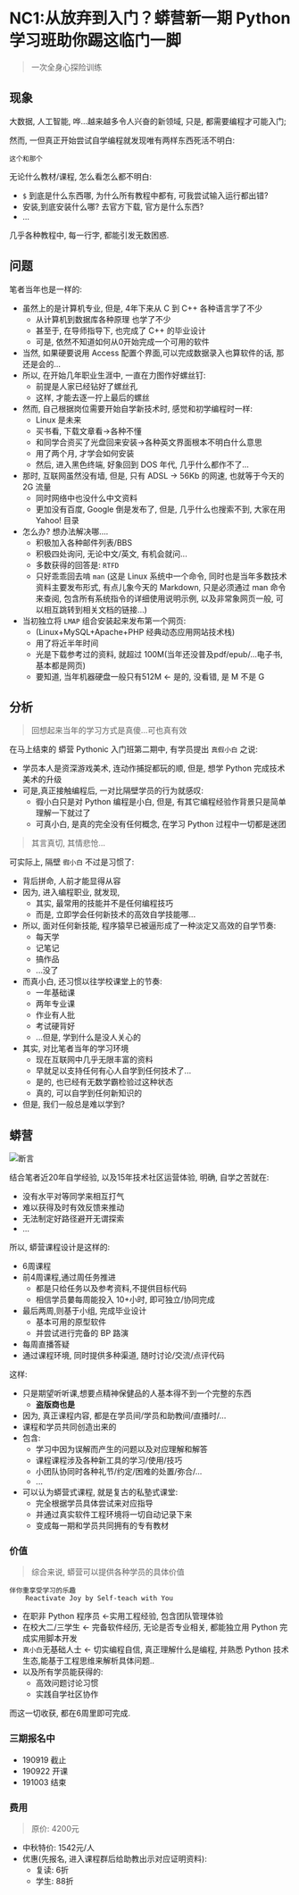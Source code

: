 # NC1:从放弃到入门？蟒营新一期 Python 学习班助你踢这临门一脚
> 一次全身心探险训练

## 现象

大数据, 人工智能, 哗...越来越多令人兴奋的新领域,
只是, 都需要编程才可能入门;

然而, 一但真正开始尝试自学编程就发现唯有两样东西死活不明白:

    这个和那个

无论什么教材/课程, 怎么看怎么都不明白:

- `$` 到底是什么东西哪, 为什么所有教程中都有, 可我尝试输入运行都出错?
- 安装,到底安装什么哪? 去官方下载, 官方是什么东西?
- ...

几乎各种教程中, 每一行字, 都能引发无数困惑.


## 问题

笔者当年也是一样的:

- 虽然上的是计算机专业, 但是, 4年下来从 C 到 C++ 各种语言学了不少
    + 从计算机到数据库各种原理 也学了不少
    + 甚至于, 在导师指导下, 也完成了 C++ 的毕业设计
    + 可是, 依然不知道如何从0开始完成一个可用的软件
- 当然, 如果硬要说用 Access 配置个界面,可以完成数据录入也算软件的话, 那还是会的...
- 所以, 在开始几年职业生涯中, 一直在力图作好螺丝钉:
    + 前提是人家已经钻好了螺丝孔
    + 这样, 才能去逐一拧上最后的螺丝
- 然而, 自己根据岗位需要开始自学新技术时, 感觉和初学编程时一样:
    + Linux 是未来
    + 买书看, 下载文章看->各种不懂
    + 和同学合资买了光盘回来安装->各种英文界面根本不明白什么意思
    + 用了两个月, 才学会如何安装
    + 然后, 进入黑色终端, 好象回到 DOS 年代, 几乎什么都作不了...
- 那时, 互联网虽然没有墙, 但是, 只有 ADSL -> 56Kb 的网速, 也就等于今天的 2G 流量
    + 同时网络中也没什么中文资料
    + 更加没有百度, Google 倒是发布了, 但是, 几乎什么也搜索不到, 大家在用 Yahoo! 目录
- 怎么办? 想办法解决哪....
    + 积极加入各种邮件列表/BBS
    + 积极四处询问, 无论中文/英文, 有机会就问...
    + 多数获得的回答是: `RTFD` 
    + 只好乖乖回去啃 `man` (这是 Linux 系统中一个命令, 同时也是当年多数技术资料主要发布形式, 有点儿象今天的 Markdown, 只是必须通过 man 命令来查阅, 包含所有系统指令的详细使用说明示例, 以及非常象网页一般, 可以相互跳转到相关文档的链接...)
- 当初独立将 `LMAP` 组合安装起来发布第一个网页:
    + (Linux+MySQL+Apache+PHP 经典动态应用网站技术栈)
    + 用了将近半年时间
    + 光是下载参考过的资料, 就超过 100M(当年还没普及pdf/epub/...电子书, 基本都是网页)
    + 要知道, 当年机器硬盘一般只有512M <- 是的, 没看错, 是 M 不是 G


## 分析
> 回想起来当年的学习方式是真傻...可也真有效

在马上结束的 蟒营 Pythonic 入门班第二期中, 有学员提出 `真假小白` 之说:

- 学员本人是资深游戏美术, 连动作捕捉都玩的顺, 但是, 想学 Python 完成技术美术的升级
- 可是,真正接触编程后, 一对比隔壁学员的行为就感叹:
    + 徦小白只是对 Python 编程是小白, 但是, 有其它编程经验作背景只是简单理解一下就过了
    + 可真小白, 是真的完全没有任何概念, 在学习 Python 过程中一切都是迷团

> 其言真切, 其情悲怆...

可实际上, 隔壁 `徦小白` 不过是习惯了:

- 背后拼命, 人前才能显得从容
- 因为, 进入编程职业, 就发现, 
    + 其实, 最常用的技能并不是任何编程技巧
    + 而是, 立即学会任何新技术的高效自学技能哪...
- 所以, 面对任何新技能, 程序猿早已被逼形成了一种淡定又高效的自学节奏:
    + 每天学
    + 记笔记
    + 搞作品
    + ...没了
- 而真小白, 还习惯以往学校课堂上的节奏:
    + 一年基础课
    + 两年专业课
    + 作业有人批
    + 考试硬背好
    + ...但是, 学到什么是没人关心的
- 其实, 对比笔者当年的学习环境
    + 现在互联网中几乎无限丰富的资料
    + 早就足以支持任何有心人自学到任何技术了...
    + 是的, 也已经有无数学霸检验过这种状态
    + 真的, 可以自学到任何新知识的
- 但是, 我们一般总是难以学到?


## 蟒营

![断言](https://ipic.zoomquiet.top/2019-09-02-snap_theory101camp.jpg)


结合笔者近20年自学经验, 以及15年技术社区运营体验,
明确, 自学之苦就在:

- 没有水平对等同学来相互打气
- 难以获得及时有效反馈来推动
- 无法制定好路径避开无谓探索
- ...


所以, 蟒营课程设计是这样的:

- 6周课程
- 前4周课程,通过周任务推进
    + 都是只给任务以及参考资料,不提供目标代码
    + 相信学员嘦每周能投入 10+小时, 即可独立/协同完成
- 最后两周,则基于小组, 完成毕业设计
    + 基本可用的原型软件
    + 并尝试进行完备的 BP 路演
- 每周直播答疑
- 通过课程环境, 同时提供多种渠道, 随时讨论/交流/点评代码

这样:

- 只是期望听听课,想要点精神保健品的人基本得不到一个完整的东西
    + **盗版商也是**
- 因为, 真正课程内容, 都是在学员间/学员和助教间/直播时/...
- 课程和学员共同创造出来的
- 包含:
    + 学习中因为误解而产生的问题以及对应理解和解答
    + 课程课程涉及各种新工具的学习/使用/技巧
    + 小团队协同时各种礼节/约定/困难的处置/弥合/...
    + ...
- 可以认为蟒营式课程, 就是复古的私塾式课堂:
    + 完全根据学员具体尝试来对应指导
    + 并通过真实软件工程环境将一切自动记录下来
    + 变成每一期和学员共同拥有的专有教材



### 价值
> 综合来说, 蟒营可以提供各种学员的具体价值

```
伴你重享受学习的乐趣
    Reactivate Joy by Self-teach with You
```

- 在职非 Python 程序员 <-实用工程经验, 包含团队管理体验
- 在校大二/三学生 <-  完备软件经历, 无论是否专业相关, 都能独立用 Python 完成实用脚本开发
- `真小白`无基础人士 <- 切实编程自信, 真正理解什么是编程, 并熟悉 Python 技术生态,能基于工程思维来解析具体问题..
- 以及所有学员能获得的:
    + 高效问题讨论习惯
    + 实践自学社区协作


而这一切收获, 都在6周里即可完成.


### 三期报名中

- 190919 截止
- 190922 开课
- 191003 结束

### 费用
> 原价: 4200元

- 中秋特价: 1542元/人
- 优惠(先报名, 进入课程群后给助教出示对应证明资料):
    + 复读: 6折
    + 学生: 88折


